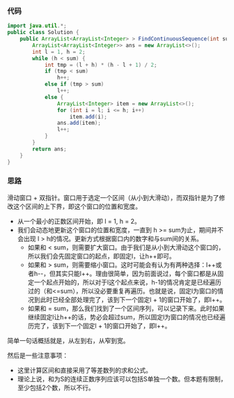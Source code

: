### 代码

``` java
import java.util.*;
public class Solution {
    public ArrayList<ArrayList<Integer> > FindContinuousSequence(int sum) {
        ArrayList<ArrayList<Integer>> ans = new ArrayList<>();
        int l = 1, h = 2;
        while (h < sum) {
            int tmp = (l + h) * (h - l + 1) / 2;
            if (tmp < sum)
                h++;
            else if (tmp > sum)
                l++;
            else {
                ArrayList<Integer> item = new ArrayList<>();
                for (int i = l; i <= h; i++)
                    item.add(i);
                ans.add(item);
                l++;
            }
        }
        return ans;
    }
}
```



### 思路

滑动窗口 + 双指针。窗口用于选定一个区间（从小到大滑动），而双指针是为了修改这个区间的上下界，即这个窗口的位置和宽度。

* 从一个最小的正数区间开始，即 l = 1, h = 2。
* 我们会动态地更新这个窗口的位置和宽度，一直到 h >= sum为止，期间并不会出现 l > h的情况。更新方式根据窗口内的数字和与sum间的关系。
  * 如果和 < sum，则需要扩大窗口。由于我们是从小到大滑动这个窗口的，所以我们会先固定窗口的起点，即固定l，让h++即可。
  * 如果和 > sum，则需要缩小窗口。这时可能会有认为有两种选择：l++或者h--，但其实只能l++。理由很简单，因为前面说过，每个窗口都是从固定一个起点开始的，所以对于l这个起点来说，h-1的情况肯定是已经遍历过的（和<=sum），所以没必要重复再遍历。也就是说，固定l为窗口的情况到此时已经全部处理完了，该到下一个固定l + 1的窗口开始了，即l++。
  * 如果和 = sum，那么我们找到了一个区间序列，可以记录下来。此时如果继续固定l让h++的话，势必会超过sum，所以固定l为窗口的情况也已经遍历完了，该到下一个固定l + 1的窗口开始了，即l++。

简单一句话概括就是，从左到右，从窄到宽。

然后是一些注意事项：

* 这里计算区间和直接采用了等差数列的求和公式。
* 理论上说，和为S的连续正数序列应该可以包括S单独一个数。但本题有限制，至少包括2个数，所以不行。